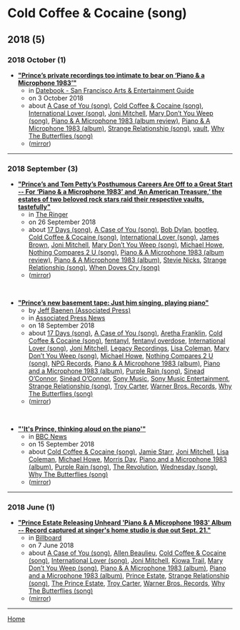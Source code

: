 # Cold Coffee & Cocaine (song)

## 2018 (5)

### 2018 October (1)

 - [**"Prince’s private recordings too intimate to bear on ‘Piano & a Microphone 1983’"**](https://datebook.sfchronicle.com/music/princes-private-recordings-too-intimate-to-bear-on-piano-and-a-microphone-1983)
    - in [Datebook - San Francisco Arts & Entertainment Guide](../../../publications/a-e/datebook-san-francisco-arts-entertainment-guide/index.md)
    - on 3 October 2018
    - about [A Case of You (song)](../../../topics/song/a-case-of-you/index.md), [Cold Coffee & Cocaine (song)](../../../topics/song/cold-coffee-cocaine/index.md), [International Lover (song)](../../../topics/song/international-lover/index.md), [Joni Mitchell](../../../topics/joni-mitchell/index.md), [Mary Don’t You Weep (song)](../../../topics/song/mary-don-t-you-weep/index.md), [Piano & A Microphone 1983 (album review)](../../../topics/album-review/piano-a-microphone-1983/index.md), [Piano & A Microphone 1983 (album)](../../../topics/album/piano-a-microphone-1983/index.md), [Strange Relationship (song)](../../../topics/song/strange-relationship/index.md), [vault](../../../topics/vault/index.md), [Why The Butterflies (song)](../../../topics/song/why-the-butterflies/index.md)
    - ([mirror](https://web.archive.org/web/*/https://datebook.sfchronicle.com/music/princes-private-recordings-too-intimate-to-bear-on-piano-and-a-microphone-1983))

----

### 2018 September (3)

 - [**"Prince’s and Tom Petty’s Posthumous Careers Are Off to a Great Start -- For ‘Piano & a Microphone 1983’ and ‘An American Treasure,’ the estates of two beloved rock stars raid their respective vaults, tastefully"**](https://www.theringer.com/music/2018/9/26/17904480/prince-piano-microphone-1983-tom-petty-an-american-treasure-posthumous-album-box-set)
    - in [The Ringer](../../../publications/p-t/the-ringer/index.md)
    - on 26 September 2018
    - about [17 Days (song)](../../../topics/song/17-days/index.md), [A Case of You (song)](../../../topics/song/a-case-of-you/index.md), [Bob Dylan](../../../topics/bob-dylan/index.md), [bootleg](../../../topics/bootleg/index.md), [Cold Coffee & Cocaine (song)](../../../topics/song/cold-coffee-cocaine/index.md), [International Lover (song)](../../../topics/song/international-lover/index.md), [James Brown](../../../topics/james-brown/index.md), [Joni Mitchell](../../../topics/joni-mitchell/index.md), [Mary Don’t You Weep (song)](../../../topics/song/mary-don-t-you-weep/index.md), [Michael Howe](../../../topics/michael-howe/index.md), [Nothing Compares 2 U (song)](../../../topics/song/nothing-compares-2-u/index.md), [Piano & A Microphone 1983 (album review)](../../../topics/album-review/piano-a-microphone-1983/index.md), [Piano & A Microphone 1983 (album)](../../../topics/album/piano-a-microphone-1983/index.md), [Stevie Nicks](../../../topics/stevie-nicks/index.md), [Strange Relationship (song)](../../../topics/song/strange-relationship/index.md), [When Doves Cry (song)](../../../topics/song/when-doves-cry/index.md)
    - ([mirror](https://web.archive.org/web/*/https://www.theringer.com/music/2018/9/26/17904480/prince-piano-microphone-1983-tom-petty-an-american-treasure-posthumous-album-box-set))

<br />

 - [**"Prince’s new basement tape: Just him singing, playing piano"**](https://apnews.com/e0a9e78a662c40d3adee133110bc8489)
    - by [Jeff Baenen (Associated Press)](../../../authors/associated-press/jeff-baenen/index.md)
    - in [Associated Press News](../../../publications/a-e/associated-press-news/index.md)
    - on 18 September 2018
    - about [17 Days (song)](../../../topics/song/17-days/index.md), [A Case of You (song)](../../../topics/song/a-case-of-you/index.md), [Aretha Franklin](../../../topics/aretha-franklin/index.md), [Cold Coffee & Cocaine (song)](../../../topics/song/cold-coffee-cocaine/index.md), [fentanyl](../../../topics/fentanyl/index.md), [fentanyl overdose](../../../topics/fentanyl-overdose/index.md), [International Lover (song)](../../../topics/song/international-lover/index.md), [Joni Mitchell](../../../topics/joni-mitchell/index.md), [Legacy Recordings](../../../topics/legacy-recordings/index.md), [Lisa Coleman](../../../topics/lisa-coleman/index.md), [Mary Don’t You Weep (song)](../../../topics/song/mary-don-t-you-weep/index.md), [Michael Howe](../../../topics/michael-howe/index.md), [Nothing Compares 2 U (song)](../../../topics/song/nothing-compares-2-u/index.md), [NPG Records](../../../topics/npg-records/index.md), [Piano & A Microphone 1983 (album)](../../../topics/album/piano-a-microphone-1983/index.md), [Piano and a Microphone 1983 (album)](../../../topics/album/piano-and-a-microphone-1983/index.md), [Purple Rain (song)](../../../topics/song/purple-rain/index.md), [Sinead O’Connor](../../../topics/sinead-o-connor/index.md), [Sinéad O’Connor](../../../topics/sin-ad-o-connor/index.md), [Sony Music](../../../topics/sony-music/index.md), [Sony Music Entertainment](../../../topics/sony-music-entertainment/index.md), [Strange Relationship (song)](../../../topics/song/strange-relationship/index.md), [Troy Carter](../../../topics/troy-carter/index.md), [Warner Bros. Records](../../../topics/warner-bros-records/index.md), [Why The Butterflies (song)](../../../topics/song/why-the-butterflies/index.md)
    - ([mirror](https://web.archive.org/web/*/https://apnews.com/e0a9e78a662c40d3adee133110bc8489))

<br />

 - [**"'It's Prince, thinking aloud on the piano'"**](https://www.bbc.com/news/entertainment-arts-45510532)
    - in [BBC News](../../../publications/a-e/bbc-news/index.md)
    - on 15 September 2018
    - about [Cold Coffee & Cocaine (song)](../../../topics/song/cold-coffee-cocaine/index.md), [Jamie Starr](../../../topics/jamie-starr/index.md), [Joni Mitchell](../../../topics/joni-mitchell/index.md), [Lisa Coleman](../../../topics/lisa-coleman/index.md), [Michael Howe](../../../topics/michael-howe/index.md), [Morris Day](../../../topics/morris-day/index.md), [Piano and a Microphone 1983 (album)](../../../topics/album/piano-and-a-microphone-1983/index.md), [Purple Rain (song)](../../../topics/song/purple-rain/index.md), [The Revolution](../../../topics/the-revolution/index.md), [Wednesday (song)](../../../topics/song/wednesday/index.md), [Why The Butterflies (song)](../../../topics/song/why-the-butterflies/index.md)
    - ([mirror](https://web.archive.org/web/*/https://www.bbc.com/news/entertainment-arts-45510532))

----

### 2018 June (1)

 - [**"Prince Estate Releasing Unheard 'Piano & A Microphone 1983' Album -- Record captured at singer's home studio is due out Sept. 21."**](https://www.billboard.com/articles/columns/rock/8459820/prince-estate-releasing-unheard-piano-a-microphone-1983-album)
    - in [Billboard](../../../publications/a-e/billboard/index.md)
    - on 7 June 2018
    - about [A Case of You (song)](../../../topics/song/a-case-of-you/index.md), [Allen Beaulieu](../../../topics/allen-beaulieu/index.md), [Cold Coffee & Cocaine (song)](../../../topics/song/cold-coffee-cocaine/index.md), [International Lover (song)](../../../topics/song/international-lover/index.md), [Joni Mitchell](../../../topics/joni-mitchell/index.md), [Kiowa Trail](../../../topics/kiowa-trail/index.md), [Mary Don’t You Weep (song)](../../../topics/song/mary-don-t-you-weep/index.md), [Piano & A Microphone 1983 (album)](../../../topics/album/piano-a-microphone-1983/index.md), [Piano and a Microphone 1983 (album)](../../../topics/album/piano-and-a-microphone-1983/index.md), [Prince Estate](../../../topics/prince-estate/index.md), [Strange Relationship (song)](../../../topics/song/strange-relationship/index.md), [The Prince Estate](../../../topics/the-prince-estate/index.md), [Troy Carter](../../../topics/troy-carter/index.md), [Warner Bros. Records](../../../topics/warner-bros-records/index.md), [Why The Butterflies (song)](../../../topics/song/why-the-butterflies/index.md)
    - ([mirror](https://web.archive.org/web/*/https://www.billboard.com/articles/columns/rock/8459820/prince-estate-releasing-unheard-piano-a-microphone-1983-album))

----

[Home](../index.md)
